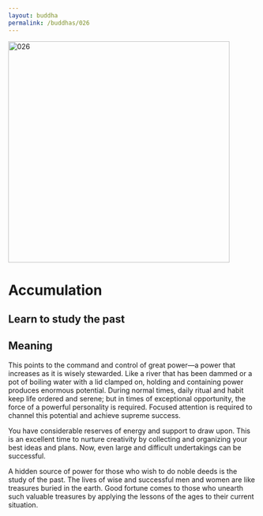 ```yaml
---
layout: buddha
permalink: /buddhas/026
---
```


<div class="uk-text-center">
<img src="{{"/assets/img/buddhas/buddha-026.jpg" | relative_url}}" alt="026"  width="448" height="448"></div>

# Accumulation

## Learn to study the past

## Meaning

This points to the command and control of great power—a power that increases as it is wisely stewarded. Like a river that has been dammed or a pot of boiling water with a lid clamped on, holding and containing power produces enormous potential. During normal times, daily ritual and habit keep life ordered and serene; but in times of exceptional opportunity, the force of a powerful personality is required. Focused attention is required to channel this potential and achieve supreme success.

You have considerable reserves of energy and support to draw upon. This is an excellent time to nurture creativity by collecting and organizing your best ideas and plans. Now, even large and difficult undertakings can be successful.

A hidden source of power for those who wish to do noble deeds is the study of the past. The lives of wise and successful men and women are like treasures buried in the earth. Good fortune comes to those who unearth such valuable treasures by applying the lessons of the ages to their current situation.
